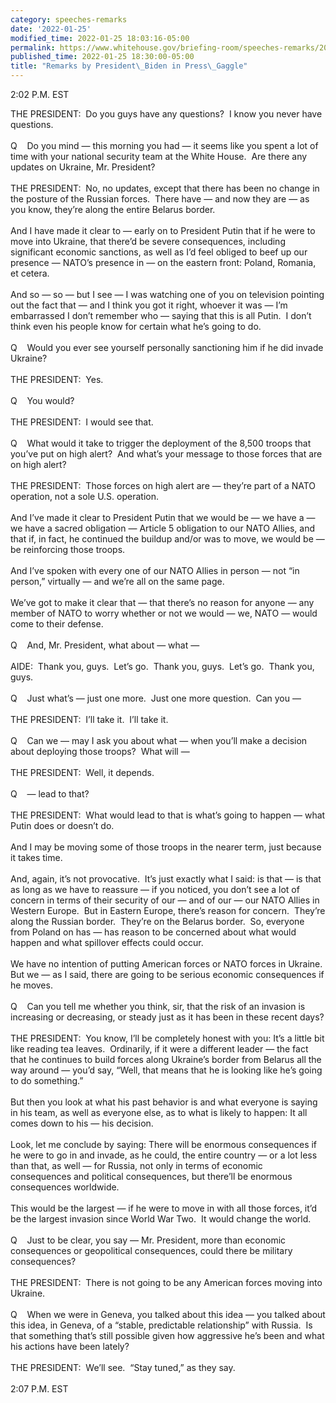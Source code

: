 ```yaml
---
category: speeches-remarks
date: '2022-01-25'
modified_time: 2022-01-25 18:03:16-05:00
permalink: https://www.whitehouse.gov/briefing-room/speeches-remarks/2022/01/25/remarks-by-president-biden-in-press-gaggle-4/
published_time: 2022-01-25 18:30:00-05:00
title: "Remarks by President\_Biden in Press\_Gaggle"
---
```

 
2:02 P.M. EST

THE PRESIDENT:  Do you guys have any questions?  I know you never have
questions.  
   
Q    Do you mind — this morning you had — it seems like you spent a lot
of time with your national security team at the White House.  Are there
any updates on Ukraine, Mr. President?  
   
THE PRESIDENT:  No, no updates, except that there has been no change in
the posture of the Russian forces.  There have — and now they are — as
you know, they’re along the entire Belarus border.   
   
And I have made it clear to — early on to President Putin that if he
were to move into Ukraine, that there’d be severe consequences,
including significant economic sanctions, as well as I’d feel obliged to
beef up our presence — NATO’s presence in — on the eastern front:
Poland, Romania, et cetera.   
   
And so — so — but I see — I was watching one of you on television
pointing out the fact that — and I think you got it right, whoever it
was — I’m embarrassed I don’t remember who — saying that this is all
Putin.  I don’t think even his people know for certain what he’s going
to do.   
   
Q    Would you ever see yourself personally sanctioning him if he did
invade Ukraine?   
   
THE PRESIDENT:  Yes.  
   
Q    You would?  
   
THE PRESIDENT:  I would see that.  
   
Q    What would it take to trigger the deployment of the 8,500 troops
that you’ve put on high alert?  And what’s your message to those forces
that are on high alert?  
   
THE PRESIDENT:  Those forces on high alert are — they’re part of a NATO
operation, not a sole U.S. operation.  
   
And I’ve made it clear to President Putin that we would be — we have a —
we have a sacred obligation — Article 5 obligation to our NATO Allies,
and that if, in fact, he continued the buildup and/or was to move, we
would be — be reinforcing those troops.   
   
And I’ve spoken with every one of our NATO Allies in person — not “in
person,” virtually — and we’re all on the same page.  
   
We’ve got to make it clear that — that there’s no reason for anyone —
any member of NATO to worry whether or not we would — we, NATO — would
come to their defense.  
   
Q    And, Mr. President, what about — what —  
   
AIDE:  Thank you, guys.  Let’s go.  Thank you, guys.  Let’s go.  Thank
you, guys.     
   
Q    Just what’s — just one more.  Just one more question.  Can you —  
   
THE PRESIDENT:  I’ll take it.  I’ll take it.   
   
Q    Can we — may I ask you about what — when you’ll make a decision
about deploying those troops?  What will —  
   
THE PRESIDENT:  Well, it depends.  
   
Q    — lead to that?  
   
THE PRESIDENT:  What would lead to that is what’s going to happen — what
Putin does or doesn’t do.   
   
And I may be moving some of those troops in the nearer term, just
because it takes time.   
   
And, again, it’s not provocative.  It’s just exactly what I said: is
that — is that as long as we have to reassure — if you noticed, you
don’t see a lot of concern in terms of their security of our — and of
our — our NATO Allies in Western Europe.  But in Eastern Europe, there’s
reason for concern.  They’re along the Russian border.  They’re on the
Belarus border.  So, everyone from Poland on has — has reason to be
concerned about what would happen and what spillover effects could
occur.   
   
We have no intention of putting American forces or NATO forces in
Ukraine.  But we — as I said, there are going to be serious economic
consequences if he moves.  
   
Q    Can you tell me whether you think, sir, that the risk of an
invasion is increasing or decreasing, or steady just as it has been in
these recent days?  
   
THE PRESIDENT:  You know, I’ll be completely honest with you: It’s a
little bit like reading tea leaves.  Ordinarily, if it were a different
leader — the fact that he continues to build forces along Ukraine’s
border from Belarus all the way around — you’d say, “Well, that means
that he is looking like he’s going to do something.”  
   
But then you look at what his past behavior is and what everyone is
saying in his team, as well as everyone else, as to what is likely to
happen: It all comes down to his — his decision.  
   
Look, let me conclude by saying: There will be enormous consequences if
he were to go in and invade, as he could, the entire country — or a lot
less than that, as well — for Russia, not only in terms of economic
consequences and political consequences, but there’ll be enormous
consequences worldwide.  
   
This would be the largest — if he were to move in with all those forces,
it’d be the largest invasion since World War Two.  It would change the
world.  
   
Q    Just to be clear, you say — Mr. President, more than economic
consequences or geopolitical consequences, could there be military
consequences?  
   
THE PRESIDENT:  There is not going to be any American forces moving into
Ukraine.  
   
Q    When we were in Geneva, you talked about this idea — you talked
about this idea, in Geneva, of a “stable, predictable relationship” with
Russia.  Is that something that’s still possible given how aggressive
he’s been and what his actions have been lately?  
   
THE PRESIDENT:  We’ll see.  “Stay tuned,” as they say.  
   
2:07 P.M. EST
